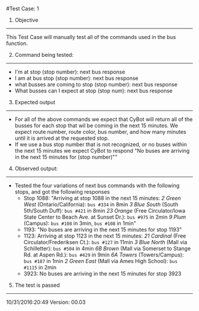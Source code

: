 #Test Case: 1

1. Objective
--------------------------

This Test Case will manually test all of the commands used in the bus function.

2. Command being tested:
------------------------------

  * I'm at stop (stop number): next bus response
  * I am at bus stop (stop number): next bus response
  * what busses are coming to stop (stop number): next bus response
  * What busses can I expect at stop (stop num): next bus response

3. Expected output
--------------------------------
  * For all of the above commands we expect that CyBot will return all of the busses for each stop that wil be coming in the next 15 minutes. We expect route number, route color, bus number, and how many minutes until it is arrived at the requested stop.
  * If we use a bus stop number that is not recognized, or no buses within the next 15 minutes we expect CyBot to respond "No buses are arriving in the next 15 minutes for (stop number)""

4. Observed output:
----------------------------
  * Tested the four variations of next bus commands with the following stops, and got the following responses
    - Stop 1088: "Arriving at stop 1088 in the next 15 minutes: *2 Green West*  (Ontario/California): `bus #334` in 8min *3 Blue South*  (South 5th/South Duff): `bus #421` in 8min *23 Orange*  (Free Circulator/Iowa State Center to Beach Ave. at Sunset Dr.): `bus #975` in 2min *9 Plum*  (Campus): `bus #108` in 3min, `bus #108` in 1min"
    - 1193: "No buses are arriving in the next 15 minutes for stop 1193"
    - 1123: Arriving at stop 1123 in the next 15 minutes: *21 Cardinal*  (Free Circulator/Frederiksen Ct.): `bus #127` in 11min *3 Blue North*  (Mall via Schilletter): `bus #504` in 4min *6B Brown*  (Mall via Somerset to Stange Rd. at Aspen Rd.): `bus #429` in 9min *6A Towers*  (Towers/Campus): `bus #187` in 1min *2 Green East*  (Mall via Ames High School): `bus #1115` in 2min
    - 3923: No buses are arriving in the next 15 minutes for stop 3923

5. The test is passed
------------------------------------

  10/31/2016:20:49
  Version: 00.03

